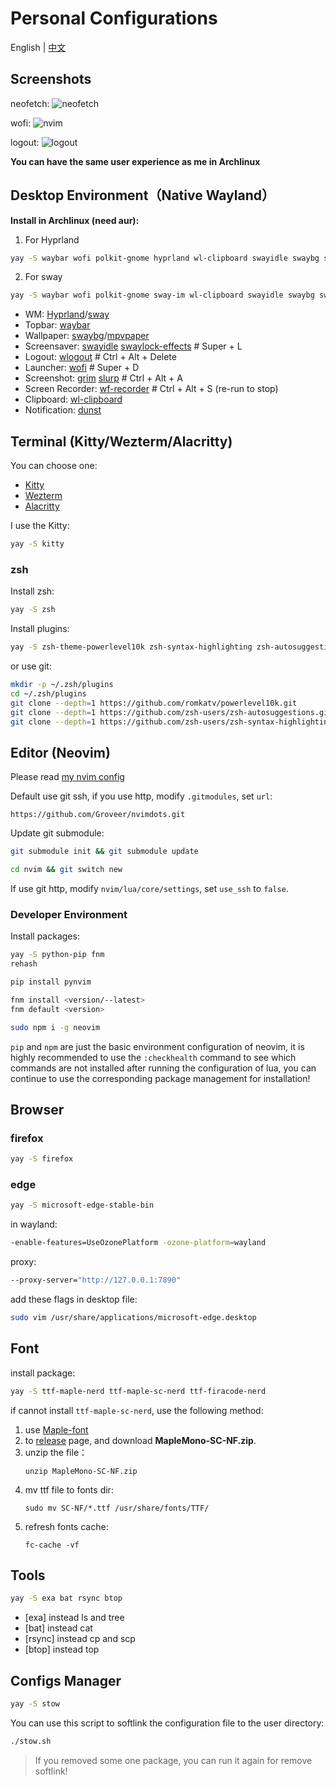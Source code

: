# Personal Configurations

English | [中文](README.zh.md)

## Screenshots

neofetch:
![neofetch](https://github.com/Groveer/dotfiles/blob/screenshots/1.png?raw=true)

wofi:
![nvim](https://github.com/Groveer/dotfiles/blob/screenshots/2.png?raw=true)

logout:
![logout](https://github.com/Groveer/dotfiles/blob/screenshots/3.png?raw=true)

**You can have the same user experience as me in Archlinux**

## Desktop Environment（Native Wayland）

**Install in Archlinux (need aur):**

1. For Hyprland

```bash
yay -S waybar wofi polkit-gnome hyprland wl-clipboard swayidle swaybg swaylock-effects-git brightnessctl playerctl grim slurp dunst xdg-desktop-portal-wlr wf-recorder
```

2. For sway

```bash
yay -S waybar wofi polkit-gnome sway-im wl-clipboard swayidle swaybg swaylock-effects-git brightnessctl playerctl grim slurp dunst xdg-desktop-portal-wlr wf-recorder
```

- WM: [Hyprland](https://hyprland.org/)/[sway](https://swaywm.org/)
- Topbar: [waybar](https://github.com/Alexays/Waybar)
- Wallpaper: [swaybg](https://github.com/swaywm/swaybg)/[mpvpaper](https://github.com/GhostNaN/mpvpaper)
- Screensaver: [swayidle](https://github.com/swaywm/swayidle) [swaylock-effects](https://github.com/mortie/swaylock-effects) # Super + L
- Logout: [wlogout](https://github.com/ArtsyMacaw/wlogout) # Ctrl + Alt + Delete
- Launcher: [wofi](https://hg.sr.ht/~scoopta/wofi) # Super + D
- Screenshot: [grim](https://sr.ht/~emersion/grim/) [slurp](https://github.com/emersion/slurp) # Ctrl + Alt + A
- Screen Recorder: [wf-recorder](https://github.com/ammen99/wf-recorder) # Ctrl + Alt + S (re-run to stop)
- Clipboard: [wl-clipboard](https://github.com/bugaevc/wl-clipboard)
- Notification: [dunst](https://github.com/dunst-project/dunst)

## Terminal (Kitty/Wezterm/Alacritty)

You can choose one:

- [Kitty](https://sw.kovidgoyal.net/kitty/)
- [Wezterm](https://wezfurlong.org/wezterm/)
- [Alacritty](https://github.com/alacritty/alacritty)

I use the Kitty:

```bash
yay -S kitty
```

### zsh

Install zsh:

```bash
yay -S zsh
```

Install plugins:

```bash
yay -S zsh-theme-powerlevel10k zsh-syntax-highlighting zsh-autosuggestions
```

or use git:

```bash
mkdir -p ~/.zsh/plugins
cd ~/.zsh/plugins
git clone --depth=1 https://github.com/romkatv/powerlevel10k.git
git clone --depth=1 https://github.com/zsh-users/zsh-autosuggestions.git
git clone --depth=1 https://github.com/zsh-users/zsh-syntax-highlighting.git
```

## Editor (Neovim)

Please read [my nvim config](https://github.com/Groveer/nvimdots)

Default use git ssh, if you use http, modify `.gitmodules`, set `url`:

```
https://github.com/Groveer/nvimdots.git
```

Update git submodule:

```bash
git submodule init && git submodule update
```

```bash
cd nvim && git switch new
```

If use git http, modify `nvim/lua/core/settings`, set `use_ssh` to `false`.

### Developer Environment

Install packages:

```bash
yay -S python-pip fnm
rehash
```

```bash
pip install pynvim
```

```bash
fnm install <version/--latest>
fnm default <version>
```

```bash
sudo npm i -g neovim
```

`pip` and `npm` are just the basic environment configuration of neovim, it is highly recommended to use the `:checkhealth` command to see which commands are not installed after running the configuration of lua, you can continue to use the corresponding package management for installation!

## Browser

### firefox

```bash
yay -S firefox
```

### edge

```bash
yay -S microsoft-edge-stable-bin
```

in wayland:

```bash
-enable-features=UseOzonePlatform -ozone-platform=wayland
```

proxy:

```bash
--proxy-server="http://127.0.0.1:7890"
```

add these flags in desktop file:

```bash
sudo vim /usr/share/applications/microsoft-edge.desktop
```

## Font

install package:

```bash
yay -S ttf-maple-nerd ttf-maple-sc-nerd ttf-firacode-nerd
```

if cannot install `ttf-maple-sc-nerd`, use the following method:

1. use [Maple-font](https://github.com/subframe7536/Maple-font)
2. to [release](https://github.com/subframe7536/Maple-font/releases) page, and download **MapleMono-SC-NF.zip**.
3. unzip the file：
   ```
   unzip MapleMono-SC-NF.zip
   ```
4. mv ttf file to fonts dir:
   ```
   sudo mv SC-NF/*.ttf /usr/share/fonts/TTF/
   ```
5. refresh fonts cache:
   ```
   fc-cache -vf
   ```

## Tools

```bash
yay -S exa bat rsync btop
```

- [exa] instead ls and tree
- [bat] instead cat
- [rsync] instead cp and scp
- [btop] instead top

## Configs Manager

```bash
yay -S stow
```

You can use this script to softlink the configuration file to the user directory:

```bash
./stow.sh
```

> If you removed some one package, you can run it again for remove softlink!
